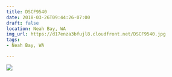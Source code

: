 ```yaml
---
title: DSCF9540
date: 2018-03-26T09:44:26-07:00
draft: false
location: Neah Bay, WA
img_url: https://d17enza3bfujl8.cloudfront.net/DSCF9540.jpg
tags:
- Neah Bay, WA

---
```


![](https://d17enza3bfujl8.cloudfront.net/DSCF9540.jpg)

